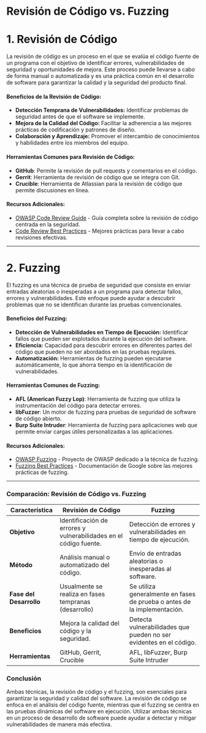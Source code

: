 # Revisión de Código vs. Fuzzing

# **1. Revisión de Código**

La revisión de código es un proceso en el que se evalúa el código fuente de un programa con el objetivo de identificar errores, vulnerabilidades de seguridad y oportunidades de mejora. Este proceso puede llevarse a cabo de forma manual o automatizada y es una práctica común en el desarrollo de software para garantizar la calidad y la seguridad del producto final.

#### Beneficios de la Revisión de Código:
- **Detección Temprana de Vulnerabilidades:** Identificar problemas de seguridad antes de que el software se implemente.
- **Mejora de la Calidad del Código:** Facilitar la adherencia a las mejores prácticas de codificación y patrones de diseño.
- **Colaboración y Aprendizaje:** Promover el intercambio de conocimientos y habilidades entre los miembros del equipo.

#### Herramientas Comunes para Revisión de Código:
- **GitHub**: Permite la revisión de pull requests y comentarios en el código.
- **Gerrit**: Herramienta de revisión de código que se integra con Git.
- **Crucible**: Herramienta de Atlassian para la revisión de código que permite discusiones en línea.

#### Recursos Adicionales:
- [OWASP Code Review Guide](https://owasp.org/www-project-code-review-guide/) - Guía completa sobre la revisión de código centrada en la seguridad.
- [Code Review Best Practices](https://smartbear.com/learn/code-review/best-practices/) - Mejores prácticas para llevar a cabo revisiones efectivas.

---

# **2. Fuzzing**

El fuzzing es una técnica de prueba de seguridad que consiste en enviar entradas aleatorias o inesperadas a un programa para detectar fallos, errores y vulnerabilidades. Este enfoque puede ayudar a descubrir problemas que no se identifican durante las pruebas convencionales.

#### Beneficios del Fuzzing:
- **Detección de Vulnerabilidades en Tiempo de Ejecución:** Identificar fallos que pueden ser explotados durante la ejecución del software.
- **Eficiencia:** Capacidad para descubrir errores en diferentes partes del código que pueden no ser abordados en las pruebas regulares.
- **Automatización:** Herramientas de fuzzing pueden ejecutarse automáticamente, lo que ahorra tiempo en la identificación de vulnerabilidades.

#### Herramientas Comunes de Fuzzing:
- **AFL (American Fuzzy Lop)**: Herramienta de fuzzing que utiliza la instrumentación del código para detectar errores.
- **libFuzzer**: Un motor de fuzzing para pruebas de seguridad de software de código abierto.
- **Burp Suite Intruder**: Herramienta de fuzzing para aplicaciones web que permite enviar cargas útiles personalizadas a las aplicaciones.

#### Recursos Adicionales:
- [OWASP Fuzzing](https://owasp.org/www-community/OWASP_Fuzzing_Project) - Proyecto de OWASP dedicado a la técnica de fuzzing.
- [Fuzzing Best Practices](https://google.github.io/fuzzing/) - Documentación de Google sobre las mejores prácticas de fuzzing.

---

### Comparación: Revisión de Código vs. Fuzzing

| **Característica**      | **Revisión de Código**                                       | **Fuzzing**                                                  |
| ----------------------- | ------------------------------------------------------------ | ------------------------------------------------------------ |
| **Objetivo**            | Identificación de errores y vulnerabilidades en el código fuente. | Detección de errores y vulnerabilidades en tiempo de ejecución. |
| **Método**              | Análisis manual o automatizado del código.                   | Envío de entradas aleatorias o inesperadas al software.      |
| **Fase del Desarrollo** | Usualmente se realiza en fases tempranas (desarrollo)        | Se utiliza generalmente en fases de prueba o antes de la implementación. |
| **Beneficios**          | Mejora la calidad del código y la seguridad.                 | Detecta vulnerabilidades que pueden no ser evidentes en el código. |
| **Herramientas**        | GitHub, Gerrit, Crucible                                     | AFL, libFuzzer, Burp Suite Intruder                          |

### Conclusión

Ambas técnicas, la revisión de código y el fuzzing, son esenciales para garantizar la seguridad y calidad del software. La revisión de código se enfoca en el análisis del código fuente, mientras que el fuzzing se centra en las pruebas dinámicas del software en ejecución. Utilizar ambas técnicas en un proceso de desarrollo de software puede ayudar a detectar y mitigar vulnerabilidades de manera más efectiva.